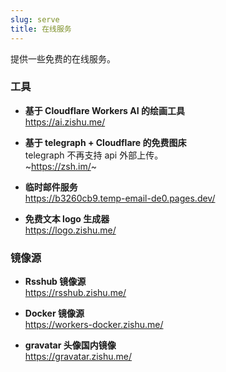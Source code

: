 ```yaml
---
slug: serve
title: 在线服务
---
```


提供一些免费的在线服务。

### 工具

- **基于 Cloudflare Workers AI 的绘画工具**  
https://ai.zishu.me/

- **基于 telegraph + Cloudflare 的免费图床**  
telegraph 不再支持 api 外部上传。  
~https://zsh.im/~

- **临时邮件服务**  
https://b3260cb9.temp-email-de0.pages.dev/

- **免费文本 logo 生成器**  
https://logo.zishu.me/


### 镜像源

- **Rsshub 镜像源**  
https://rsshub.zishu.me/

- **Docker 镜像源**  
https://workers-docker.zishu.me/

- **gravatar 头像国内镜像**   
https://gravatar.zishu.me/
